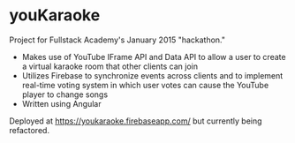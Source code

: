 # youKaraoke
Project for Fullstack Academy's January 2015 "hackathon."

- Makes use of YouTube IFrame API and Data API to allow a user to create a virtual karaoke room that other clients can join
- Utilizes Firebase to synchronize events across clients and to implement real-time voting system in which user votes can cause the YouTube player to change songs
- Written using Angular

Deployed at https://youkaraoke.firebaseapp.com/ but currently being refactored.
